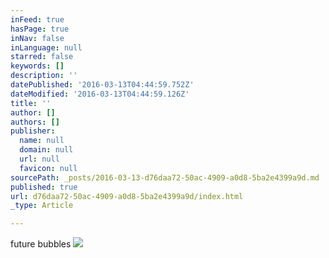 ```yaml
---
inFeed: true
hasPage: true
inNav: false
inLanguage: null
starred: false
keywords: []
description: ''
datePublished: '2016-03-13T04:44:59.752Z'
dateModified: '2016-03-13T04:44:59.126Z'
title: ''
author: []
authors: []
publisher:
  name: null
  domain: null
  url: null
  favicon: null
sourcePath: _posts/2016-03-13-d76daa72-50ac-4909-a0d8-5ba2e4399a9d.md
published: true
url: d76daa72-50ac-4909-a0d8-5ba2e4399a9d/index.html
_type: Article

---
```

future bubbles
![](https://the-grid-user-content.s3-us-west-2.amazonaws.com/14aef9ee-514c-4029-8038-dca95bcafa61.jpg)